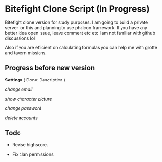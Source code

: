 # Bitefight Clone Script (In Progress)

Bitefight clone version for study purposes. I am going to build a private server for this and planning to use phalcon framework. If you have any better idea open issue, leave comment etc etc I am not familiar with github discussions lol

Also if you are efficient on calculating formulas you can help me with grotte and tavern missions.

## Progress before new version

**Settings** ( Done: Description )

*change email*

*show character picture*

*change password*

*delete accounts*

## Todo

- Revise highscore.

- Fix clan permissions